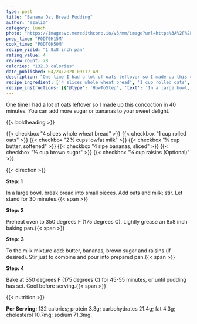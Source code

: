 ```yaml
---
type: post
title: "Banana Oat Bread Pudding"
author: "azalia"
category: lunch
photo: "https://imagesvc.meredithcorp.io/v3/mm/image?url=https%3A%2F%2Fimages.media-allrecipes.com%2Fuserphotos%2F1897677.jpg"
prep_time: "P0DT0H15M"
cook_time: "P0DT0H50M"
recipe_yield: "1 8x8 inch pan"
rating_value: 4
review_count: 78
calories: "132.3 calories"
date_published: 04/24/2020 09:17 AM
description: "One time I had a lot of oats leftover so I made up this concoction in 40 minutes. You can add more sugar or bananas to your sweet delight."
recipe_ingredient: ['4 slices whole wheat bread', '1 cup rolled oats', '2\u2009½ cups lowfat milk', '¼ cup butter, softened', '4 ripe bananas, sliced', '⅓ cup brown sugar', '¼ cup raisins']
recipe_instructions: [{'@type': 'HowToStep', 'text': 'In a large bowl, break bread into small pieces. Add oats and milk; stir. Let stand for 30 minutes.\n'}, {'@type': 'HowToStep', 'text': 'Preheat oven to 350 degrees F (175 degrees C). Lightly grease an 8x8 inch baking pan.\n'}, {'@type': 'HowToStep', 'text': 'To the milk mixture add: butter, bananas, brown sugar and raisins (if desired). Stir just to combine and pour into prepared pan.\n'}, {'@type': 'HowToStep', 'text': 'Bake at 350 degrees F (175 degrees C) for 45-55 minutes, or until pudding has set. Cool before serving.\n'}]
---
```


One time I had a lot of oats leftover so I made up this concoction in 40 minutes. You can add more sugar or bananas to your sweet delight. 

{{< boldheading >}}

{{< checkbox "4 slices whole wheat bread" >}}
{{< checkbox "1 cup rolled oats" >}}
{{< checkbox "2 ½ cups lowfat milk" >}}
{{< checkbox "¼ cup butter, softened" >}}
{{< checkbox "4  ripe bananas, sliced" >}}
{{< checkbox "⅓ cup brown sugar" >}}
{{< checkbox "¼ cup raisins  (Optional)" >}}


{{< direction >}}

**Step: 1**

In a large bowl, break bread into small pieces. Add oats and milk; stir. Let stand for 30 minutes.{{< span >}}

**Step: 2**

Preheat oven to 350 degrees F (175 degrees C). Lightly grease an 8x8 inch baking pan.{{< span >}}

**Step: 3**

To the milk mixture add: butter, bananas, brown sugar and raisins (if desired). Stir just to combine and pour into prepared pan.{{< span >}}

**Step: 4**

Bake at 350 degrees F (175 degrees C) for 45-55 minutes, or until pudding has set. Cool before serving.{{< span >}}

{{< nutrition >}}

**Per Serving:** 132 calories; protein 3.3g; carbohydrates 21.4g; fat 4.3g; cholesterol 10.7mg; sodium 71.3mg.